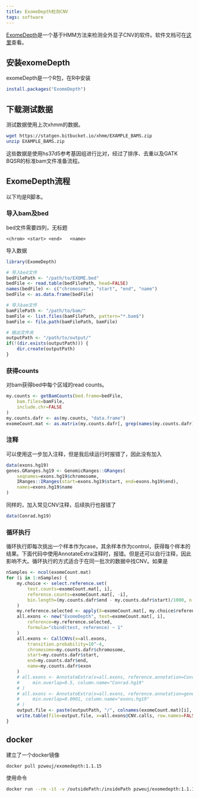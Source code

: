 ```yaml
---
title: ExomeDepth检测CNV
tags: software
---
```




[ExomeDepth](https://github.com/vplagnol/ExomeDepth)是一个基于HMM方法来检测全外显子CNV的软件。软件文档可在[这里](https://cran.r-project.org/web/packages/ExomeDepth/vignettes/ExomeDepth-vignette.pdf)查看。



## 安装exomeDepth

exomeDepth是一个R包，在R中安装

```R
install.packages("ExomeDepth")
```



## 下载测试数据

测试数据使用上次xhmm的数据。
```bash
wget https://statgen.bitbucket.io/xhmm/EXAMPLE_BAMS.zip
unzip EXAMPLE_BAMS.zip
```

这些数据是使用hs37d5参考基因组进行比对，经过了排序、去重以及GATK BQSR的标准bam文件准备流程。



## ExomeDepth流程

以下均是R脚本。



### 导入bam及bed

bed文件需要四列，无标题
```
<chrom>	<start>	<end>	<name>
```

导入数据
```R
library(ExomeDepth)

# 导入bed文件
bedFilePath <- "/path/to/EXOME.bed"
bedFile <- read.table(bedFilePath, head=FALSE)
names(bedFile) <- c("chromosome", "start", "end", "name")
bedFile <- as.data.frame(bedFile)

# 导入bam文件
bamFilePath <- "/path/to/bam/"
bamFile <- list.files(bamFilePath, pattern="*.bam$")
bamFile <- file.path(bamFilePath, bamFile)

# 输出文件夹
outputPath <- "/path/to/output/"
if(!(dir.exists(outputPath))) {
    dir.create(outputPath)
}
```



### 获得counts

对bam获得bed中每个区域的read counts。
```R
my.counts <- getBamCounts(bed.frame=bedFile,
    bam.files=bamFile,
    include.chr=FALSE
)
my.counts.dafr <- as(my.counts, "data.frame")
exomeCount.mat <- as.matrix(my.counts.dafr[, grep(names(my.counts.dafr), pattern="*.bam")])
```



### 注释

可以使用这一步加入注释，但是我后续运行时报错了，因此没有加入
```R
data(exons.hg19)
genes.GRanges.hg19 <- GenomicRanges::GRanges(
    seqnames=exons.hg19$chromosome,
    IRanges::IRanges(start=exons.hg19$start, end=exons.hg19$end),
    names=exons.hg19$name
)
```

同样的，加入常见CNV注释，后续执行也报错了
```R
data(Conrad.hg19)
```



### 循环执行

循环执行即每次挑出一个样本作为case，其余样本作为control，获得每个样本的结果。下面代码中使用AnnotateExtra注释时，报错。但是还可以自行注释，因此影响不大。循环执行的方式适合于在同一批次的数据中找CNV。如果是
```R
nSamples <- ncol(exomeCount.mat)
for (i in 1:nSamples) {
    my.choice <- select.reference.set(
        test.counts=exomeCount.mat[, i],
        reference.counts=exomeCount.mat[, -i],
        bin.length=(my.counts.dafr$end - my.counts.dafr$start)/1000, n.bins.reduced=10000
    )
    my.reference.selected <- apply(X=exomeCount.mat[, my.choice$reference.choice, drop=FALSE], MAR=1, FUN=sum)
    all.exons <- new("ExomeDepth", test=exomeCount.mat[, i],
        reference=my.reference.selected,
        formula="cbind(test, reference) ~ 1"
    )
    all.exons <- CallCNVs(x=all.exons,
        transition.probability=10^-4,
        chromosome=my.counts.dafr$chromosome,
        start=my.counts.dafr$start,
        end=my.counts.dafr$end,
        name=my.counts.dafr$exon
    )
    # all.exons <- AnnotateExtra(x=all.exons, reference.annotation=Conrad.hg19.common.CNVs,
    #     min.overlap=0.5, column.name="Conrad.hg19"
    # )
    # all.exons <- AnnotateExtra(x=all.exons, reference.annotation=genes.GRanges.hg19,
    #     min.overlap=0.0001, column.name="exons.hg19"
    # )
    output.file <- paste(outputPath, "/", colnames(exomeCount.mat)[i], ".txt", sep="")
    write.table(file=output.file, x=all.exons@CNV.calls, row.names=FALSE, quote=FALSE, sep="\t")
}
```



## docker

建立了一个docker镜像
```bash
docker pull pzweuj/exomedepth:1.1.15
```

使用命令
```bash
docker run --rm -it -v /outsidePath:/insidePath pzweuj/exomedepth:1.1.15 exomeDepthPipe.R -i <bam dir> -o <output dir> -b <bed file>
```

